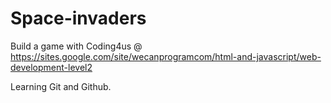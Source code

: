 # Space-invaders
Build a game with Coding4us @ https://sites.google.com/site/wecanprogramcom/html-and-javascript/web-development-level2

Learning Git and Github.
